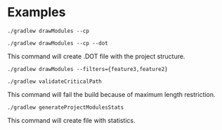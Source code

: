 # Examples

```
./gradlew drawModules --cp
```

```
./gradlew drawModules --cp --dot
```

This command will create .DOT file with the project structure.

```
./gradlew drawModules --filters={feature3,feature2}
```

```
./gradlew validateCriticalPath
```

This command will fail the build because of maximum length restriction.

```
./gradlew generateProjectModulesStats
```

This command will create file with statistics.
